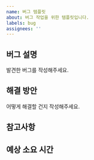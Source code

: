 ```yaml
---
name: 버그 템플릿
about: 버그 작업을 위한 템플릿입니다.
labels: bug
assignees: ''
---
```


## 버그 설명

발견한 버그를 작성해주세요.

## 해결 방안

어떻게 해결할 건지 작성해주세요.

## 참고사항

## 예상 소요 시간
